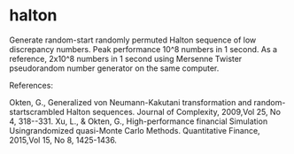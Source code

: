 # halton

Generate random-start randomly permuted Halton sequence of low discrepancy numbers. 
Peak performance 10^8 numbers in 1 second. As a reference, 2x10^8 numbers in 1 second using Mersenne Twister pseudorandom number generator on the same computer.

References:

Okten, G., Generalized von Neumann-Kakutani transformation and random-startscrambled Halton sequences. Journal of Complexity, 2009,Vol 25, No 4, 318--331.
Xu, L., & Okten, G., High-performance financial Simulation Usingrandomized quasi-Monte Carlo Methods. Quantitative Finance, 2015,Vol 15, No 8, 1425-1436.
